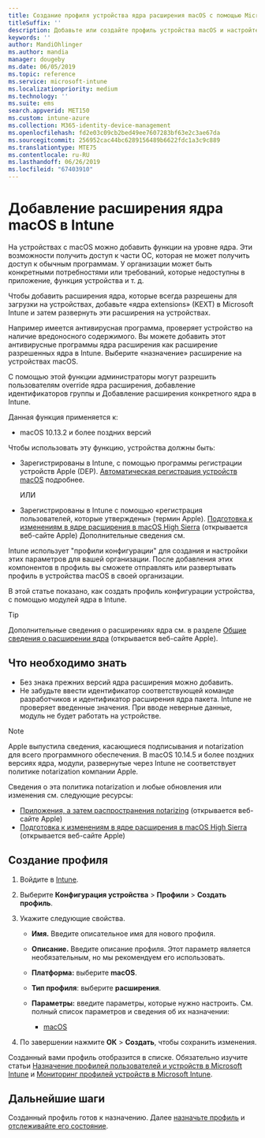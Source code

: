 ```yaml
---
title: Создание профиля устройства ядра расширения macOS с помощью Microsoft Intune — Azure | Документация Майкрософт
titleSuffix: ''
description: Добавьте или создайте профиль устройства macOS и настройте расширения ядра, чтобы разрешить пользователю переопределять, добавьте идентификатор группы, а также идентификатор пакета и team в Microsoft Intune.
keywords: ''
author: MandiOhlinger
ms.author: mandia
manager: dougeby
ms.date: 06/05/2019
ms.topic: reference
ms.service: microsoft-intune
ms.localizationpriority: medium
ms.technology: ''
ms.suite: ems
search.appverid: MET150
ms.custom: intune-azure
ms.collection: M365-identity-device-management
ms.openlocfilehash: fd2e03c09cb2bed49ee7607283bf63e2c3ae67da
ms.sourcegitcommit: 256952cac44bc6289156489b6622fdc1a3c9c889
ms.translationtype: MTE75
ms.contentlocale: ru-RU
ms.lasthandoff: 06/26/2019
ms.locfileid: "67403910"
---
```

# <a name="add-macos-kernel-extensions-in-intune"></a>Добавление расширения ядра macOS в Intune

На устройствах с macOS можно добавить функции на уровне ядра. Эти возможности получить доступ к части ОС, которая не может получить доступ к обычным программам. У организации может быть конкретными потребностями или требований, которые недоступны в приложение, функция устройства и т. д. 

Чтобы добавить расширения ядра, которые всегда разрешены для загрузки на устройствах, добавьте «ядра extensions» (KEXT) в Microsoft Intune и затем развернуть эти расширения на устройствах.

Например имеется антивирусная программа, проверяет устройство на наличие вредоносного содержимого. Вы можете добавить этот антивирусные программы ядра расширения как расширение разрешенных ядра в Intune. Выберите «назначение» расширение на устройствах macOS.

С помощью этой функции администраторы могут разрешить пользователям override ядра расширения, добавление идентификаторов группы и Добавление расширения конкретного ядра в Intune.

Данная функция применяется к:

- macOS 10.13.2 и более поздних версий

Чтобы использовать эту функцию, устройства должны быть:

- Зарегистрированы в Intune, с помощью программы регистрации устройств Apple (DEP). [Автоматическая регистрация устройств macOS](device-enrollment-program-enroll-macos.md) подробнее.

  ИЛИ

- Зарегистрированы в Intune с помощью «регистрация пользователей, которые утверждены» (термин Apple). [Подготовка к изменениям в ядре расширения в macOS High Sierra](https://support.apple.com/en-us/HT208019) (открывается веб-сайте Apple) Дополнительные сведения см.

Intune использует "профили конфигурации" для создания и настройки этих параметров для вашей организации. После добавления этих компонентов в профиль вы сможете отправлять или развертывать профиль в устройства macOS в своей организации.

В этой статье показано, как создать профиль конфигурации устройства, с помощью модулей ядра в Intune.

> [!TIP]
> Дополнительные сведения о расширениях ядра см. в разделе [Общие сведения о расширении ядра](https://developer.apple.com/library/archive/documentation/Darwin/Conceptual/KernelProgramming/Extend/Extend.html) (открывается веб-сайте Apple).

## <a name="what-you-need-to-know"></a>Что необходимо знать

- Без знака прежних версий ядра расширения можно добавить.
- Не забудьте ввести идентификатор соответствующей команде разработчиков и идентификатор расширения ядра пакета. Intune не проверяет введенные значения. При вводе неверные данные, модуль не будет работать на устройстве.

> [!NOTE]
> Apple выпустила сведения, касающиеся подписывания и notarization для всего программного обеспечения. В macOS 10.14.5 и более поздних версиях ядра, модули, развернутые через Intune не соответствует политике notarization компании Apple.
>
> Сведения о эта политика notarization и любые обновления или изменения см. следующие ресурсы:
>
>  - [Приложения, а затем распространения notarizing](https://developer.apple.com/documentation/security/notarizing_your_app_before_distribution) (открывается веб-сайте Apple) 
>  - [Подготовка к изменениям в ядре расширения в macOS High Sierra](https://support.apple.com/en-us/HT208019) (открывается веб-сайте Apple)

## <a name="create-the-profile"></a>Создание профиля

1. Войдите в [Intune](https://go.microsoft.com/fwlink/?linkid=2090973).
2. Выберите **Конфигурация устройства** > **Профили** > **Создать профиль**.
3. Укажите следующие свойства.

    - **Имя.** Введите описательное имя для нового профиля.
    - **Описание.** Введите описание профиля. Этот параметр является необязательным, но мы рекомендуем его использовать.
    - **Платформа:** выберите **macOS**.
    - **Тип профиля**: выберите **расширения**.
    - **Параметры:** введите параметры, которые нужно настроить. См. полный список параметров и сведения об их назначении:

        - [macOS](kernel-extensions-settings-macos.md)

4. По завершении нажмите **ОК** > **Создать**, чтобы сохранить изменения.

Созданный вами профиль отобразится в списке. Обязательно изучите статьи [Назначение профилей пользователей и устройств в Microsoft Intune](device-profile-assign.md) и [Мониторинг профилей устройств в Microsoft Intune](device-profile-monitor.md).

## <a name="next-steps"></a>Дальнейшие шаги

Созданный профиль готов к назначению. Далее [назначьте профиль](device-profile-assign.md) и [отслеживайте его состояние](device-profile-monitor.md).
